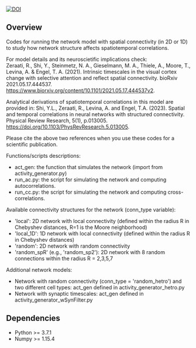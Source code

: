 [![DOI](https://zenodo.org/badge/366038263.svg)](https://zenodo.org/badge/latestdoi/366038263)


## Overview
Codes for running the network model with spatial connectivity (in 2D or 1D) to study how network structure affects spatiotemporal correlations.

For model details and its neuroscietific implications check:   
Zeraati, R., Shi, Y., Steinmetz, N. A., Gieselmann, M. A., Thiele, A., Moore, T., Levina, A. & Engel, T. A. (2021). Intrinsic timescales in the visual cortex change with selective attention and reflect spatial connectivity. bioRxiv 2021.05.17.444537. https://www.biorxiv.org/content/10.1101/2021.05.17.444537v2.  

Analytical derivations of spatiotemporal correlations in this model are provided in:
Shi, Y.L., Zeraati, R., Levina, A. and Engel, T.A. (2023). Spatial and temporal correlations in neural networks with structured connectivity. Physical Review Research, 5(1), p.013005.
https://doi.org/10.1103/PhysRevResearch.5.013005.

Please cite the above two references when you use these codes for a scientific publication.


Functions/scripts descriptions:
- act_gen: the function that simulates the network (import from activity_generator.py)
- run_ac.py: the script for simulating the network and computing autocorrelations.
- run_cc.py: the script for simulating the network and computing cross-correlations.  



Available connectivity structures for the network (conn_type variable):
- 'local': 2D network with local connectivity (defined within the radius R in Chebyshev distances, R=1 is the Moore neighborhood)
- 'local_1D': 1D network with local connectivity (defined within the radius R in Chebyshev distances)
- 'random': 2D network with random connectivity
- 'random_spR' (e.g., 'random_sp2'): 2D network with 8 random connections within the radius R = 2,3,5,7  


Additional network models:
- Network with random connectivity (conn_type = 'random_hetro') and two different cell types: act_gen defined in activity_generator_hetro.py
- Network with synaptic timescales: act_gen defined in activity_generator_wSynFilter.py  


## Dependencies
- Python >= 3.7.1
- Numpy >= 1.15.4 
